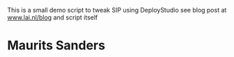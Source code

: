 This is a small demo script to tweak SIP using DeployStudio
see blog post at www.lai.nl/blog
and script itself

Maurits Sanders
======